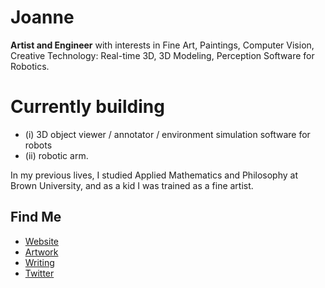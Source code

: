 # Joanne
**Artist and Engineer** with interests in Fine Art, Paintings, Computer Vision, Creative Technology: Real-time 3D, 3D Modeling, Perception Software for Robotics. 

# Currently building 
- (i) 3D object viewer / annotator / environment simulation software for robots
- (ii) robotic arm. 

In my previous lives, I studied Applied Mathematics and Philosophy at Brown University, and as a kid I was trained as a fine artist. 

## Find Me
- <a href="https://limjungyoon.com/">Website</a>
- <a href="https://limjungyoon.com/art.html">Artwork</a>
- <a href="https://jungyoonlim.substack.com/">Writing</a>
- <a href="https://twitter.com/jungyoonlim">Twitter</a>
